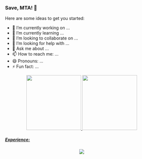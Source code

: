 ### Save, MTA! 👋

<!--
**nataliadosorriso/nataliadosorriso** is a ✨ _special_ ✨ repository because its `README.md` (this file) appears on your GitHub profile.
-->
Here are some ideas to get you started:

- 🔭 I’m currently working on ...
- 🌱 I’m currently learning ...
- 👯 I’m looking to collaborate on ...
- 🤔 I’m looking for help with ...
- 💬 Ask me about ...
- 📫 How to reach me: ...
- 😄 Pronouns: ...
- ⚡ Fun fact: ...

<div align="center">
  <a href="https://github.com/nataliadosorriso">
  <img height="180em" src="https://github-readme-stats.vercel.app/api?username=nataliadosorriso&show_icons=true&theme=monokai&include_all_commits=true&count_private=true"/>
  <img height="180em" src="https://github-readme-stats.vercel.app/api/top-langs/?username=nataliadosorriso&layout=compact&langs_count=7&theme=monokai"/>
</div>

<h5>Experience:</h5>
<p align="center">
  <a href="https://skillicons.dev">
    <img src="https://skillicons.dev/icons?i=git,github,vscode,androidstudio,c,java,js,nodejs,html,css,py,php,flutter,react,mysql,latex,linux,instagram" />
  </a>
</p>
